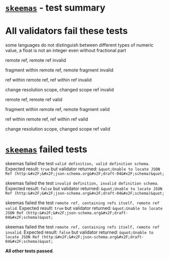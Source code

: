 # [`skeemas`](https://github.com/Prestaul/skeemas) - test summary

# All validators fail these tests

some languages do not distinguish between different types of numeric value, a float is not an integer even without fractional part

remote ref, remote ref invalid

fragment within remote ref, remote fragment invalid

ref within remote ref, ref within ref invalid

change resolution scope, changed scope ref invalid

remote ref, remote ref valid

fragment within remote ref, remote fragment valid

ref within remote ref, ref within ref valid

change resolution scope, changed scope ref valid


# [`skeemas`](https://github.com/Prestaul/skeemas) failed tests

skeemas failed the test `valid definition, valid definition schema`. Expected result: `true` but validator returned: `&quot;Unable to locate JSON Ref (http:&#x2F;&#x2F;json-schema.org&#x2F;draft-04&#x2F;schema)&quot;`

skeemas failed the test `invalid definition, invalid definition schema`. Expected result: `false` but validator returned: `&quot;Unable to locate JSON Ref (http:&#x2F;&#x2F;json-schema.org&#x2F;draft-04&#x2F;schema)&quot;`

skeemas failed the test `remote ref, containing refs itself, remote ref valid`. Expected result: `true` but validator returned: `&quot;Unable to locate JSON Ref (http:&#x2F;&#x2F;json-schema.org&#x2F;draft-04&#x2F;schema)&quot;`

skeemas failed the test `remote ref, containing refs itself, remote ref invalid`. Expected result: `false` but validator returned: `&quot;Unable to locate JSON Ref (http:&#x2F;&#x2F;json-schema.org&#x2F;draft-04&#x2F;schema)&quot;`

**All other tests passed**.
